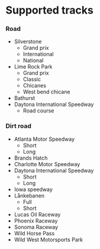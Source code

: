 # Supported tracks

### Road

* Silverstone
  * Grand prix
  * International
  * National
* Lime Rock Park
  * Grand prix
  * Classic
  * Chicanes
  * West bend chicane
* Bathurst
* Daytona International Speedway
  * Road course



### Dirt road

* Atlanta Motor Speedway
  * Short
  * Long
* Brands Hatch
* Charlotte Motor Speedway
* Daytona International Speedway
  * Short
  * Long
* Iowa speedway
* Lånkebanen
  * Full
  * Short
* Lucas Oil Raceway
* Phoenix Raceway
* Sonoma Raceway
* Wild Horse Pass
* Wild West Motorsports Park



